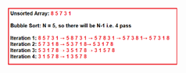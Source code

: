 <p align="center">
  <img src="bubbleSort.png" width="350" title="Time & Space Complexity">
  <!-- <img src="your_relative_path_here_number_2_large_name" width="350" alt="accessibility text"> -->
</p>